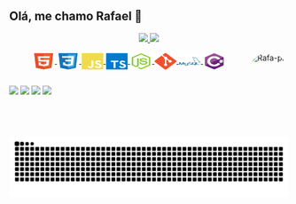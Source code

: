 ## Olá, me chamo Rafael 🤟

 <div align="center">
  <a href="https://github.com/rafaelcouto-coder">
  <img height="180em" src="https://github-readme-stats.vercel.app/api?username=rafaelcouto-coder&show_icons=true&theme=dracula&include_all_commits=true&count_private=true"/>
  <img height="180em" src="https://github-readme-stats.vercel.app/api/top-langs/?username=rafaelcouto-coder&layout=compact&langs_count=16&theme=dracula"/>
<div>
<div style="display: inline_block"><br>
 <img align="center" alt="Rafael-HTML" height="30" width="40" src="https://raw.githubusercontent.com/devicons/devicon/master/icons/html5/html5-original.svg">
 <img align="center" alt="Rafael-CSS" height="30" width="40" src="https://raw.githubusercontent.com/devicons/devicon/master/icons/css3/css3-original.svg">
 <img align="center" alt="Rafael-Js" height="30" width="40" src="https://raw.githubusercontent.com/devicons/devicon/master/icons/javascript/javascript-plain.svg">
 <img align="center" alt="Rafa-Ts" height="30" width="40" src="https://raw.githubusercontent.com/devicons/devicon/master/icons/typescript/typescript-plain.svg">
 <img align="center" alt="Rafael-Nodejs" height="30" width="40" src="https://raw.githubusercontent.com/devicons/devicon/master/icons/nodejs/nodejs-original.svg">
 <img align="center" alt="Rafael-Git" height="30" width="40" src="https://raw.githubusercontent.com/devicons/devicon/master/icons/git/git-original.svg">
 <img align="center" alt="Rafael-Mysql" height="30" width="40" src="https://github.com/devicons/devicon/blob/master/icons/mysql/mysql-plain-wordmark.svg">
 <img align="center" alt="Rafael-Csharp" height="30" width="40" src="https://raw.githubusercontent.com/devicons/devicon/master/icons/csharp/csharp-original.svg">
 <img align="right" alt="Rafa-pic" height="150" style="border-radius:50px;"       src="https://i.pinimg.com/736x/2d/ba/69/2dba697f8e6d48083ffde99b4527644f.jpg">
</div>
  
  ##
 
 <div align="left">
  <a href = "mailto: rafaelcouto.contato@gmail.com"><img src="https://img.shields.io/badge/Gmail-D14836?style=for-the-badge&logo=gmail&logoColor=white" target="_blank"></a>
 <a href="https://www.instagram.com/rafaelcoutx/" target="_blank"><img src="https://img.shields.io/badge/-Instagram-%23E4405F?style=for-the-badge&logo=instagram&logoColor=white" target="_blank"></a>
  <a href="https://www.linkedin.com/in/rafaelscouto/" target="_blank"><img src="https://img.shields.io/badge/-LinkedIn-%230077B5?style=for-the-badge&logo=linkedin&logoColor=white" target="_blank"></a> 
 <a href="http://discordapp.com/users/Rafael#8361" target="_blank"><img src="https://img.shields.io/badge/Discord-7289DA?style=for-the-badge&logo=discord&logoColor=white" target="_blank"></a> 
 
![Snake animation](https://github.com/rafaelcouto-coder/rafaelcouto-coder/blob/output/github-contribution-grid-snake.svg)
 
</div>
